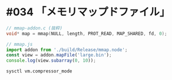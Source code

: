 # #034 「メモリマップドファイル」

```c
// mmap-addon.c (抜粋)
void* map = mmap(NULL, length, PROT_READ, MAP_SHARED, fd, 0);
```

```javascript
// mmap.js
import addon from './build/Release/mmap.node';
const view = addon.mapFile('large.bin');
console.log(view.subarray(0, 10));
```

```bash
sysctl vm.compressor_mode
```
